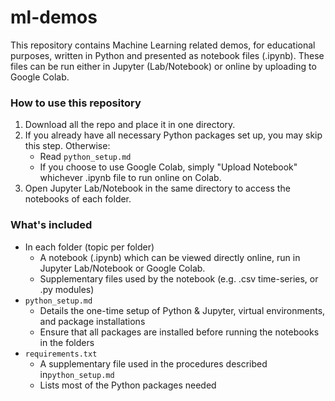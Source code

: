 # ml-demos

This repository contains Machine Learning related demos, for educational purposes, written in Python and presented as notebook files (.ipynb). These files can be run either in Jupyter (Lab/Notebook) or online by uploading to Google Colab.



### How to use this repository

1. Download all the repo and place it in one directory.
2. If you already have all necessary Python packages set up, you may skip this step. Otherwise:
   * Read `python_setup.md`
   * If you choose to use Google Colab, simply "Upload Notebook" whichever .ipynb file to run online on Colab.
3. Open Jupyter Lab/Notebook in the same directory to access the notebooks of each folder.



### What's included

* In each folder (topic per folder)
  * A notebook (.ipynb) which can be viewed directly online, run in Jupyter Lab/Notebook or Google Colab.
  * Supplementary files used by the notebook (e.g. .csv time-series, or .py modules)
* `python_setup.md`
  * Details the one-time setup of Python & Jupyter, virtual environments, and package installations
  * Ensure that all packages are installed before running the notebooks in the folders
* `requirements.txt`
  * A supplementary file used in the procedures described in`python_setup.md`
  * Lists most of the Python packages needed